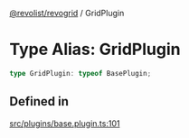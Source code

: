 [@revolist/revogrid](README.md) / GridPlugin

# Type Alias: GridPlugin

```ts
type GridPlugin: typeof BasePlugin;
```

## Defined in

[src/plugins/base.plugin.ts:101](https://github.com/revolist/revogrid/blob/21cf5bd8103ee03a0cd211a424e38941bf038335/src/plugins/base.plugin.ts#L101)
